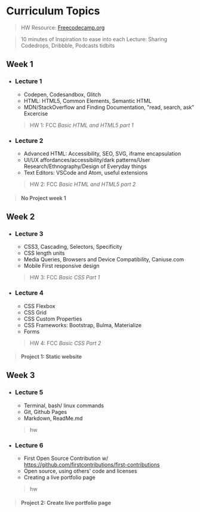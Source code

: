# Curriculum Topics
  >HW Resource: [Freecodecamp.org](https://learn.freecodecamp.org/)

> 10 minutes of Inspiration to ease into each Lecture: Sharing Codedrops, Dribbble, Podcasts tidbits

## Week 1
  * ### Lecture 1
    * Codepen, Codesandbox, Glitch
    * HTML: HTML5, Common Elements, Semantic HTML
    * MDN/StackOverflow and Finding Documentation, "read, search, ask" Excercise
    > HW 1: FCC *Basic HTML and HTML5 part 1*
  * ### Lecture 2
    * Advanced HTML: Accessibility, SEO, SVG, iframe encapsulation
    * UI/UX affordances/accessibility/dark patterns/User Research/Ethnography/Design of Everyday things
    * Text Editors: VSCode and Atom, useful extensions
    > HW 2: FCC *Basic HTML and HTML5 part 2*
   > #### No Project week 1

## Week 2
  * ### Lecture 3
    * CSS3, Cascading, Selectors, Specificity
    * CSS length units
    * Media Queries, Browsers and Device Compatibility, Caniuse.com
    * Mobile First responsive design
    > HW 3: FCC *Basic CSS Part 1* 
  * ### Lecture 4
    * CSS Flexbox
    * CSS Grid
    * CSS Custom Properties
    * CSS Frameworks: Bootstrap, Bulma, Materialize
    * Forms
    > HW 4: FCC *Basic CSS Part 2* 
  > #### Project 1: Static website

## Week 3
  * ### Lecture 5
    * Terminal, bash/ linux commands
    * Git, Github Pages
    * Markdown, ReadMe.md
    > hw
  * ### Lecture 6
    * First Open Source Contribution w/ https://github.com/firstcontributions/first-contributions
    * Open source, using others' code and licenses
    * Creating a live portfolio page
    > hw
  > #### Project 2: Create live portfolio page
  
##
